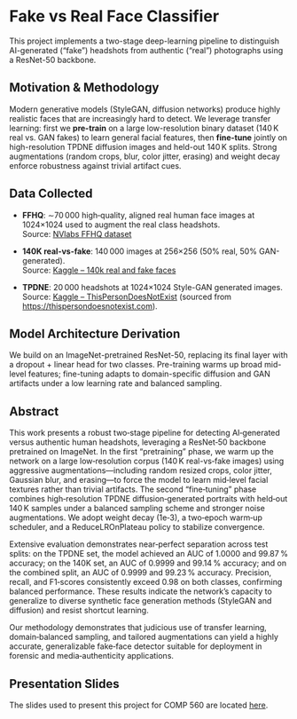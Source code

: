 # Fake vs Real Face Classifier

This project implements a two-stage deep-learning pipeline to distinguish AI-generated (“fake”) headshots from authentic (“real”) photographs using a ResNet-50 backbone.

## Motivation & Methodology  
Modern generative models (StyleGAN, diffusion networks) produce highly realistic faces that are increasingly hard to detect. We leverage transfer learning: first we **pre-train** on a large low-resolution binary dataset (140 K real vs. GAN fakes) to learn general facial features, then **fine-tune** jointly on high-resolution TPDNE diffusion images and held-out 140 K splits. Strong augmentations (random crops, blur, color jitter, erasing) and weight decay enforce robustness against trivial artifact cues.

## Data Collected  
- **FFHQ**: ∼70 000 high‑quality, aligned real human face images at 1024×1024 used to augment the real class headshots.  
  Source: [NVlabs FFHQ dataset](https://github.com/NVlabs/ffhq-dataset?tab=readme-ov-file)  

- **140K real-vs-fake**: 140 000 images at 256×256 (50% real, 50% GAN-generated).  
  Source: [Kaggle – 140k real and fake faces](https://www.kaggle.com/datasets/xhlulu/140k-real-and-fake-faces)

- **TPDNE**: 20 000 headshots at 1024×1024 Style-GAN generated images.  
  Source: [Kaggle – ThisPersonDoesNotExist](https://www.kaggle.com/datasets/almightyj/person-face-dataset-thispersondoesnotexist/data) (sourced from https://thispersondoesnotexist.com).  

## Model Architecture Derivation  
We build on an ImageNet-pretrained ResNet-50, replacing its final layer with a dropout + linear head for two classes. Pre-training warms up broad mid-level features; fine-tuning adapts to domain-specific diffusion and GAN artifacts under a low learning rate and balanced sampling.

## Abstract  
This work presents a robust two‑stage pipeline for detecting AI‑generated versus authentic human headshots, leveraging a ResNet‑50 backbone pretrained on ImageNet. In the first “pretraining” phase, we warm up the network on a large low‑resolution corpus (140 K real-vs‑fake images) using aggressive augmentations—including random resized crops, color jitter, Gaussian blur, and erasing—to force the model to learn mid‑level facial textures rather than trivial artifacts. The second “fine‑tuning” phase combines high‑resolution TPDNE diffusion‑generated portraits with held‑out 140 K samples under a balanced sampling scheme and stronger noise augmentations. We adopt weight decay (1e‑3), a two‑epoch warm‑up scheduler, and a ReduceLROnPlateau policy to stabilize convergence.  

Extensive evaluation demonstrates near‑perfect separation across test splits: on the TPDNE set, the model achieved an AUC of 1.0000 and 99.87 % accuracy; on the 140K set, an AUC of 0.9999 and 99.14 % accuracy; and on the combined split, an AUC of 0.9999 and 99.23 % accuracy. Precision, recall, and F1‑scores consistently exceed 0.98 on both classes, confirming balanced performance. These results indicate the network’s capacity to generalize to diverse synthetic face generation methods (StyleGAN and diffusion) and resist shortcut learning.  

Our methodology demonstrates that judicious use of transfer learning, domain‑balanced sampling, and tailored augmentations can yield a highly accurate, generalizable fake‑face detector suitable for deployment in forensic and media‑authenticity applications.

## Presentation Slides

The slides used to present this project for COMP 560 are located [here](https://docs.google.com/presentation/d/192OlYnVC1KzR5nTisA6muCPcoLXFrG7LRQWAPVUIRsU/edit?usp=sharing).
